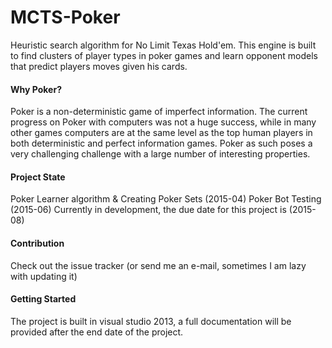 <h1>MCTS-Poker</h1>
Heuristic search algorithm for No Limit Texas Hold'em.
This engine is built to find clusters of player types in poker games and learn opponent models that predict players moves given his cards. 


<h4>Why Poker?</h4>
Poker is a non-deterministic game of imperfect information. The current progress on Poker with computers was not a huge success, while in many other games computers are at the same level as the top human players in both deterministic and perfect information games. Poker as such poses a very challenging challenge with a large number of interesting properties.

<h4>Project State</h4>
Poker Learner algorithm & Creating Poker Sets (2015-04)
Poker Bot Testing (2015-06)
Currently in development, the due date for this project is (2015-08)

<h4>Contribution</h4>
Check out the issue tracker (or send me an e-mail, sometimes I am lazy with updating it) 

<h4>Getting Started</h4>
The project is built in visual studio 2013, a full documentation will be provided after the end date of the project.
